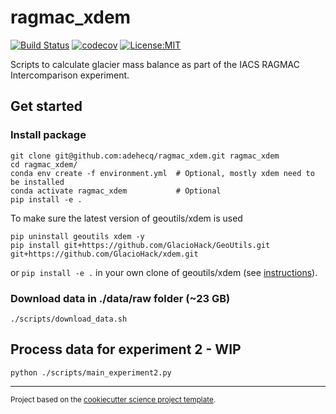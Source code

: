 ragmac_xdem
==============================
[![Build Status](https://github.com/adehecq/ragmac_xdem/workflows/Tests/badge.svg)](https://github.com/adehecq/ragmac_xdem/actions)
[![codecov](https://codecov.io/gh/adehecq/ragmac_xdem/branch/main/graph/badge.svg)](https://codecov.io/gh/adehecq/ragmac_xdem)
[![License:MIT](https://img.shields.io/badge/License-MIT-lightgray.svg?style=flt-square)](https://opensource.org/licenses/MIT)
<!-- [![pypi](https://img.shields.io/pypi/v/ragmac_xdem.svg)](https://pypi.org/project/ragmac_xdem)-->
<!-- [![conda-forge](https://img.shields.io/conda/dn/conda-forge/ragmac_xdem?label=conda-forge)](https://anaconda.org/conda-forge/ragmac_xdem) -->
<!-- [![Documentation Status](https://readthedocs.org/projects/ragmac_xdem/badge/?version=latest)](https://ragmac_xdem.readthedocs.io/en/latest/?badge=latest)-->

Scripts to calculate glacier mass balance as part of the IACS RAGMAC Intercomparison experiment.


## Get started

### Install package
```
git clone git@github.com:adehecq/ragmac_xdem.git ragmac_xdem
cd ragmac_xdem/
conda env create -f environment.yml  # Optional, mostly xdem need to be installed
conda activate ragmac_xdem           # Optional
pip install -e .
```

To make sure the latest version of geoutils/xdem is used
```
pip uninstall geoutils xdem -y
pip install git+https://github.com/GlacioHack/GeoUtils.git git+https://github.com/GlacioHack/xdem.git  
```
or `pip install -e .` in your own clone of geoutils/xdem (see [instructions](https://github.com/GlacioHack/xdem/wiki/Taking-part-to-a-GlacioHack)).

### Download data in ./data/raw folder (~23 GB)
`./scripts/download_data.sh`

## Process data for experiment 2 - WIP
`python ./scripts/main_experiment2.py`

--------

<p><small>Project based on the <a target="_blank" href="https://github.com/jbusecke/cookiecutter-science-project">cookiecutter science project template</a>.</small></p>

